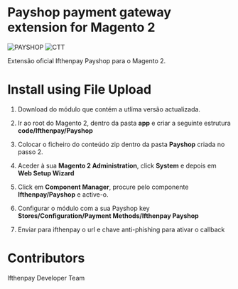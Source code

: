Payshop payment gateway extension for Magento 2
===========================================================
![PAYSHOP](https://ifthenpay.com/img/payshop.png)
![CTT](https://ifthenpay.com/img/ctt.png)

Extensão oficial Ifthenpay Payshop para o Magento 2.

Install using File Upload
=========================

1. Download do módulo que contém a utlima versão actualizada.

2. Ir ao root do Magento 2, dentro da pasta **app** e criar a seguinte estrutura **code/Ifthenpay/Payshop**

3. Colocar o ficheiro do conteúdo zip dentro da pasta **Payshop** criada no passo 2.

4. Aceder à sua **Magento 2 Administration**, click **System** e depois em **Web Setup Wizard**

5. Click em **Component Manager**, procure pelo componente **Ifthenpay/Payshop** e active-o.

6. Configurar o módulo com a sua Payshop key **Stores/Configuration/Payment Methods/Ifthenpay Payshop**

7. Enviar para ifthenpay o url e chave anti-phishing para ativar o callback

Contributors
=========================

Ifthenpay Developer Team



